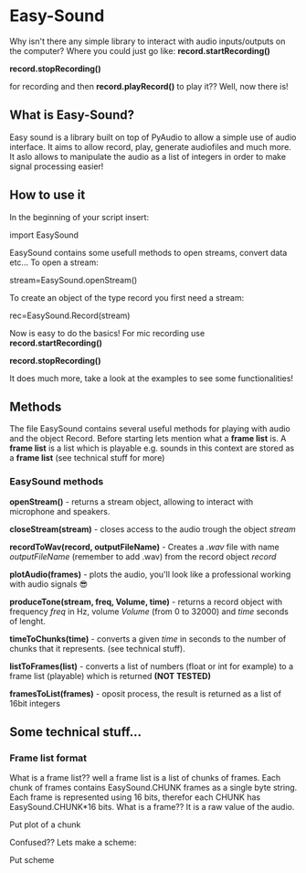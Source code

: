 # Easy-Sound
Why isn't there any simple library to interact with audio inputs/outputs on the computer? Where you could just go like:
**record.startRecording()**

**record.stopRecording()**

for recording and then **record.playRecord()** to play it?? Well, now there is!

## What is Easy-Sound?
Easy sound is a library built on top of PyAudio to allow a simple use of audio interface. It aims to allow record, play, generate audiofiles and much more. It aslo allows to manipulate the audio as a list of integers in order to make signal processing easier!

## How to use it
In the beginning of your script insert:

import EasySound

EasySound contains some usefull methods to open streams, convert data etc... To open a stream:

stream=EasySound.openStream()

To create an object of the type record you first need a stream:

rec=EasySound.Record(stream)

Now is easy to do the basics! For mic recording use **record.startRecording()**

**record.stopRecording()**

It does much more, take a look at the examples to see some functionalities!

## Methods
The file EasySound contains several useful methods for playing with audio and the object Record. Before starting lets mention what a **frame list** is. A **frame list** is a list which is playable e.g. sounds in this context are stored as a **frame list** (see technical stuff for more)
### EasySound methods
**openStream()** - returns a stream object, allowing to interact with microphone and speakers.

**closeStream(stream)** - closes access to the audio trough the object *stream*

**recordToWav(record, outputFileName)** - Creates a *.wav* file with name *outputFileName* (remember to add .wav) from the record object *record*

**plotAudio(frames)** - plots the audio, you'll look like a professional working with audio signals :sunglasses: 

**produceTone(stream, freq, Volume, time)** - returns a record object with frequency *freq* in Hz, volume *Volume* (from 0 to 32000) and *time* seconds of lenght.

**timeToChunks(time)** - converts a given *time* in seconds to the number of chunks that it represents. (see technical stuff).

**listToFrames(list)** - converts a list of numbers (float or int for example) to a frame list (playable) which is returned **(NOT TESTED)**

**framesToList(frames)** - oposit process, the result is returned as a list of 16bit integers



## Some technical stuff...
### Frame list format
What is a frame list?? well a frame list is a list of chunks of frames. Each chunk of frames contains EasySound.CHUNK frames as a single byte string. Each frame is represented using 16 bits, therefor each CHUNK has EasySound.CHUNK*16 bits. What is a frame?? It is a raw value of the audio.

Put plot of a chunk

Confused?? Lets make a scheme:

Put scheme

